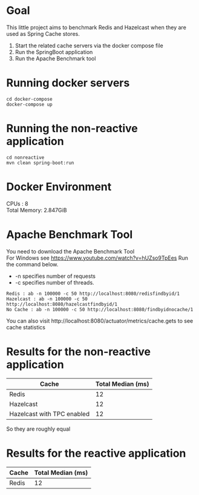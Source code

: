 # Goal
This little project aims to benchmark Redis and Hazelcast when they are used as Spring Cache stores.  
1. Start the related cache servers via the docker compose file
2. Run the SpringBoot application
3. Run the Apache Benchmark tool

# Running docker servers
```
cd docker-compose
docker-compose up
```


# Running the non-reactive application 
```
cd nonreactive
mvn clean spring-boot:run
```
# Docker Environment
CPUs : 8  
Total Memory: 2.847GiB

# Apache Benchmark Tool
You need to download the Apache Benchmark Tool  
For Windows see https://www.youtube.com/watch?v=hUZso9TpEes
Run the command below.   
- -n specifies number of requests
- -c specifies number of threads. 
```
Redis : ab -n 100000 -c 50 http://localhost:8080/redisfindbyid/1
Hazelcast : ab -n 100000 -c 50 http://localhost:8080/hazelcastfindbyid/1
No Cache : ab -n 100000 -c 50 http://localhost:8080/findbyidnocache/1
```
You can also visit http://localhost:8080/actuator/metrics/cache.gets to see cache statistics

# Results for the non-reactive application
| Cache                      | Total Median (ms) |
|----------------------------|-------------------|
| Redis                      | 12                |
| Hazelcast                  | 12                |
| Hazelcast with TPC enabled | 12                |

So they are roughly equal

# Results for the reactive application
| Cache | Total Median (ms) |
|-------|-------------------|
| Redis | 12                |





